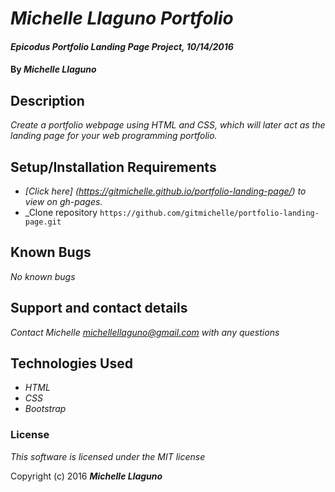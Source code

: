 # _Michelle Llaguno Portfolio_

#### _Epicodus Portfolio Landing Page Project, 10/14/2016_

#### By _**Michelle Llaguno**_

## Description

_Create a portfolio webpage using HTML and CSS, which will later act as the landing page for your web programming portfolio._

## Setup/Installation Requirements

* _[Click here] (https://gitmichelle.github.io/portfolio-landing-page/) to view on gh-pages._
* _Clone repository `https://github.com/gitmichelle/portfolio-landing-page.git`

## Known Bugs

_No known bugs_

## Support and contact details

_Contact Michelle michellellaguno@gmail.com with any questions_

## Technologies Used

* _HTML_
* _CSS_
* _Bootstrap_

### License

*This software is licensed under the MIT license*

Copyright (c) 2016 **_Michelle Llaguno_**
